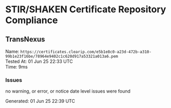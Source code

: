 # STIR/SHAKEN Certificate Repository Compliance

## TransNexus

Name: `https://certificates.clearip.com/e5b1e8c0-a23d-472b-a310-99b1e23f16be/78964e9402c1c620d917a53321a013a6.pem`\
Tested At: 01 Jun 25 22:33 UTC\
Time: 9ms

### Issues

no warning, or error, or notice date level issues were found

Generated: 01 Jun 25 22:39 UTC